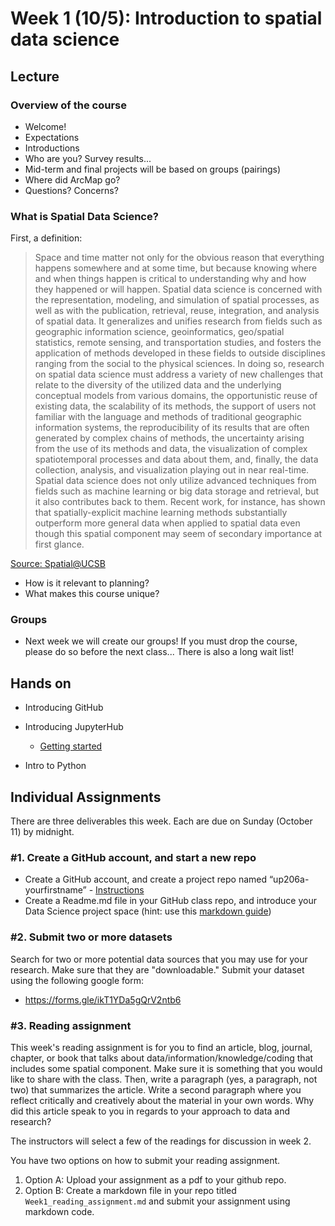 
# Week 1 (10/5): Introduction to spatial data science


## Lecture
###   Overview of the course
*   Welcome!
*   Expectations
*   Introductions
*   Who are you? Survey results...
*   Mid-term and final projects will be based on groups (pairings)
*   Where did ArcMap go?
*   Questions? Concerns?

###   What is Spatial Data Science?

First, a definition:

>Space and time matter not only for the obvious reason that everything happens somewhere and at some time, but because knowing where and when things happen is critical to understanding why and how they happened or will happen. Spatial data science is concerned with the representation, modeling, and simulation of spatial processes, as well as with the publication, retrieval, reuse, integration, and analysis of spatial data. It generalizes and unifies research from fields such as geographic information science, geoinformatics, geo/spatial statistics, remote sensing, and transportation studies, and fosters the application of methods developed in these fields to outside disciplines ranging from the social to the physical sciences. In doing so, research on spatial data science must address a variety of new challenges that relate to the diversity of the utilized data and the underlying conceptual models from various domains, the opportunistic reuse of existing data, the scalability of its methods, the support of users not familiar with the language and methods of traditional geographic information systems, the reproducibility of its results that are often generated by complex chains of methods, the uncertainty arising from the use of its methods and data, the visualization of complex spatiotemporal processes and data about them, and, finally, the data collection, analysis, and visualization playing out in near real-time. Spatial data science does not only utilize advanced techniques from fields such as machine learning or big data storage and retrieval, but it also contributes back to them. Recent work, for instance, has shown that spatially-explicit machine learning methods substantially outperform more general data when applied to spatial data even though this spatial component may seem of secondary importance at first glance.

[Source: Spatial@UCSB](http://sdss2019.spatial-data-science.net/)

*   How is it relevant to planning?
*   What makes this course unique?

### Groups
*   Next week we will create our groups! If you must drop the course, please do so before the next class... There is also a long wait list!

## Hands on
*   Introducing GitHub
*   Introducing JupyterHub
    * [Getting started](https://github.com/yohman/up206a/blob/master/Git%20related/01%20-%20Getting%20started%20every%20week.md)
    
*   Intro to Python

## Individual Assignments

There are three deliverables this week. Each are due on Sunday (October 11) by midnight.

### #1. Create a GitHub account, and start a new repo

*   Create a GitHub account, and create a project repo named “up206a-yourfirstname” - [Instructions](https://github.com/yohman/up206a/blob/master/Git%20related/02%20-%20Create%20your%20class%20repo.md)
*   Create a Readme.md file in your GitHub class repo, and introduce your Data Science project space (hint: use this [markdown guide](https://guides.github.com/features/mastering-markdown/))

### #2. Submit two or more datasets
Search for two or more potential data sources that you may use for your research. Make sure that they are "downloadable." Submit your dataset using the following google form:

*  https://forms.gle/ikT1YDa5gQrV2ntb6


### #3. Reading assignment
This week's reading assignment is for you to find an article, blog, journal, chapter, or book that talks about data/information/knowledge/coding that includes some spatial component. Make sure it is something that you would like to share with the class. Then, write a paragraph (yes, a paragraph, not two) that summarizes the article. Write a second paragraph where you reflect critically and creatively about the material in your own words. Why did this article speak to you in regards to your approach to data and research? 

The instructors will select a few of the readings for discussion in week 2.

You have two options on how to submit your reading assignment. 

1. Option A: Upload your assignment as a pdf to your github repo.
1. Option B: Create a markdown file in your repo titled `Week1_reading_assignment.md` and submit your assignment using markdown code.



